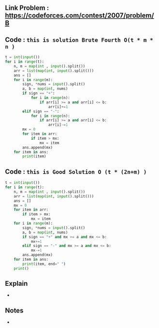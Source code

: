 ## **Link Problem** : https://codeforces.com/contest/2007/problem/B

## **Code** : `this is solution Brute Fourth O(t * m * n )` 

```python
t = int(input())
for i in range(t):
    n, m = map(int , input().split())
    arr = list(map(int, input().split()))
    ans = []
    for i in range(m):
        sign, *nums = input().split()
        a, b = map(int, nums)
        if sign == "+":
            for i in range(n):
                if arr[i] >= a and arr[i] <= b:
                    arr[i]+=1
        elif sign == "-":
            for i in range(n):
                if arr[i] >= a and arr[i] <= b:
                    arr[i]-=1
        mx = 0
        for item in arr:
            if item > mx:
                mx = item
        ans.append(mx)
    for item in ans:
        print(item)
```

## **Code** : `this is Good Solution O (t * (2n+m) ) `

```python
t = int(input())
for i in range(t):
    n, m = map(int , input().split())
    arr = list(map(int, input().split()))
    ans = []
    mx = 0
    for item in arr:
        if item > mx:
            mx = item
    for i in range(m):
        sign, *nums = input().split()
        a, b = map(int, nums)
        if sign == "+" and mx >= a and mx <= b:
            mx+=1
        elif sign == "-" and mx >= a and mx <= b:
            mx-=1
        ans.append(mx)
    for item in ans:
        print(item, end=" ")
    print()
```




## **Explain**
- 

## **Notes**
- 